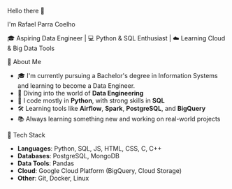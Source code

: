 Hello there 👋

I'm Rafael Parra Coelho

🎓 Aspiring Data Engineer | 💻 Python & SQL Enthusiast | ☁️ Learning Cloud & Big Data Tools
                                     
🚀 About Me
 
- 🎓 I'm currently pursuing a Bachelor's degree in Information Systems and learning to become a Data Engineer.
- 🧩 Diving into the world of **Data Engineering**
- 🐍 I code mostly in **Python**, with strong skills in **SQL**
- 🛠️ Learning tools like **Airflow**, **Spark**, **PostgreSQL**, and **BigQuery**
- 📚 Always learning something new and working on real-world projects

🔧 Tech Stack
 
- **Languages**: Python, SQL, JS, HTML, CSS, C, C++
- **Databases**: PostgreSQL, MongoDB
- **Data Tools**: Pandas
- **Cloud**: Google Cloud Platform (BigQuery, Cloud Storage)
- **Other**: Git, Docker, Linux


